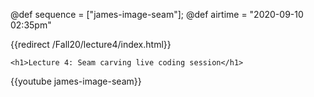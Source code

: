 @def sequence = ["james-image-seam"];
@def airtime = "2020-09-10 02:35pm"

{{redirect /Fall20/lecture4/index.html}}

~~~
<h1>Lecture 4: Seam carving live coding session</h1>
~~~

{{youtube james-image-seam}}
